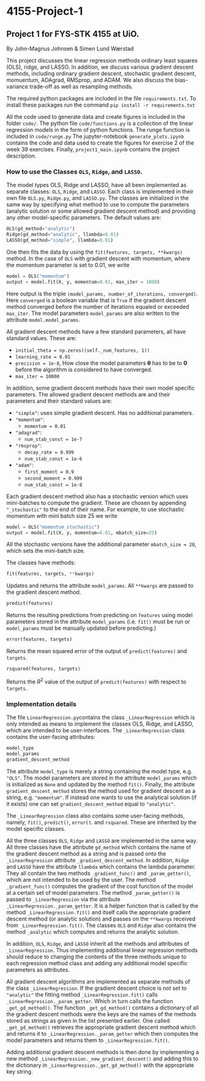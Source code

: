 # 4155-Project-1
## Project 1 for FYS-STK 4155 at UiO.
By John-Magnus Johnsen & Simen Lund Wærstad

This project discusses the linear regression methods ordinary least squares (OLS), ridge, and LASSO. In addition, we discuss various gradient descent methods, including ordinary gradient descent, stochastic gradient descent, momuentum, ADAgrad, RMSprop, and ADAM. We also discuss the bias-variance trade-off as well as resampling methods.

The required python packages are included in the file `requirements.txt`. To install these packages run the command
`pip install -r requirements.txt`

All the code used to generate data and create figures is included in the folder `code/`. The python file `code/functions.py` is a collection of the linear regression models in the form of python functions. The runge function is included in `code/runge.py`
The jupyter-notebook `generate_plots.ipynb` contains the code and data used to create the figures for exercise 2 of the week 39 exercises. Finally,  `project1_main.ipynb` contains the project description.

### How to use the Classes `OLS`, `Ridge`, and `LASSO`.

The model types OLS, Ridge and LASSO, have all been implemented as separate classes: `OLS`, `Ridge`, and `LASSO`. Each class is implemented in their own file `OLS.py`, `Ridge.py`, and `LASSO.py`. The classes are initialized in the same way by specifying what method to use to compute the parameters (analytic solution or some allowed gradient descent method) and providing any other model-specific parameters. The default values are:
```python
OLS(gd_method="analytic")
Ridge(gd_method="analytic", llambda=0.01)
LASSO(gd_method="simple", llambda=0.01)
```
One then fits the data by using the `fit(features, targets, **kwargs)` method. In the case of `OLS` with gradient descent with momentum, where the momentum parameter is set to 0.01, we write
```python
model = OLS("momentum")
output = model.fit(X, y, momentum=0.01, max_iter = 1000)
```
Here output is the triple `(model_params, number_of_iterations, converged)`. Here `converged` is a boolean variable that is `True` if the gradient descent method converged before the number of iterations equaled or exceeded `max_iter`. The model parameters `model_params` are also written to the attribute `model.model_params`.

All gradient descent methods have a few standard parameters, all have standard values. These are:
- `initial_theta = np.zeros((self._num_features, 1))`
- `learning_rate = 0.01`
- `precision = 1e-8`, How close the model parameters $\boldsymbol{\theta}$ has to be to $\pmb{0}$ before the algorithm is considered to have converged.
- `max_iter = 10000`

In addition, some gradient descent methods have their own model specific parameters. The allowed gradient descent methods are and their parameters and their standard values are: 

- `"simple"`: uses simple gradient descent. Has no additional parameters.
- `"momentum"`:
  - `momentum = 0.01`
- `"adagrad"`:
  - `num_stab_const = 1e-7`
- `"rmsprop"`:
  - `decay_rate = 0.999`
  - `num_stab_const = 1e-6`
- `"adam"`:
  - `first_moment = 0.9`
  - `second_moment = 0.999`
  - `num_stab_const = 1e-8`

Each gradient descent method also has a stochastic version which uses mini-batches to compute the gradient. These are chosen by appending `"_stochastic"` to the end of their name. For example, to use stochastic momentum with mini batch size 25 we write
```python
model = OLS("momentum_stochastic")
output = model.fit(X, y, momentum=0.01, mbatch_size=25)
```
All the stochastic versions have the additional parameter
`mbatch_size = 20`, which sets the mini-batch size.

The classes have methods:
```python
fit(features, targets, **kwargs)
```
Updates and returns the attribute `model_params`. All `**kwargs` are passed to the gradient descent method.

```python
predict(features)
```
Returns the resulting predictions from predicting on `features` using model parameters stored in the attribute `model_params` (i.e. `fit()` must be run or `model_params` must be manually updated before predicting.)

```python
error(features, targets)
```
Returns the mean squared error of the output of `predict(features)` and `targets`.

```python
rsquared(features, targets)
```
Returns the $R^2$ value of the output of `predict(features)` with respect to `targets`.

### Implementation details

The file `LinearRegression.py`contains the class `_LinearRegression` which is only intended as means to implement the classes OLS, Ridge, and LASSO, which are intended to be user-interfaces. The `_LinearRegression` class contains the user-facing attributes:

```python
model_type 
model_params
gradient_descent_method
```

The attribute `model_type` is merely a string containing the model type, e.g. `"OLS"`. The model parameters are stored in the attribute `model_params` which is initialized as `None` and updated by the method `fit()`. Finally, the attribute `gradient_descent_method` stores the method used for gradient descent as a string, e.g. `"momentum"`. If instead one wants to use the analytical solution (if it exists) one can set `gradient_descent_method` equal to `"analytic"`.

The `_LinearRegression` class also contains some user-facing methods, namely, `fit()`, `predict()`, `error()`. and `rsquared`. These are inherited by the model specific classes.

All the three classes `OLS`, `Ridge` and `LASSO` are implemented in the same way. All three classes have the attribute `gd_method` which contains the name of the gradient descent method as a string and is passed onto the `_LinearRegression` attribute `_gradient_descent_method`. In addition, `Ridge` and `LASSO` have the attribute `llambda` which contains the lambda parameter.
They all contain the two methods
`_gradient_func()` and `_param_getter()`, which are not intended to be used by the user. The method `_gradient_func()` computes the gradient of the cost function of the model at a certain set of model parameters. The method `_param_getter()` is passed to `_LinearRegression` via the attribute `_LinearRegression._param_getter`. It is a helper function that is called by the method `_LinearRegression.fit()` and itself calls the appropriate gradient descent method (or analytic solution) and passes on the `**kwargs` received from `_LinearRegression.fit()`. The classes `OLS` and `Ridge`
also contains the method `_analytic` which computes and returns the analytic solution.

In addition, `OLS`, `Ridge`, and `LASSO` inherit all the methods and attributes of `_LinearRegression`. Thus implementing additional linear regression methods should reduce to changing the contents of the three methods unique to each regression method class and adding any additional model specific parameters as attributes.

All gradient descent algorithms are implemented as separate methods of the class `_LinearRegression`. If the gradient descent choice is not set to `"analytic"` the fitting method `_LinearRegression.fit()` calls `_LinearRegression._param_getter`. Which in turn calls the function `_get_gd_method()`. The function `_get_gd_method()` contains a dictionary of all the gradient descent methods were the keys are the names of the methods stored as strings as given in the list presented earlier. One called `_get_gd_method()` retrieves the appropriate gradient descent method which and returns it to `_LinearRegression._param_getter` which then computes the model parameters and returns them to `_LinearRegression.fit()`. 

Adding additional gradient descent methods is then done by implementing a new method `_LinearRegression._new_gradient_descent()` and adding this to the dictionary in `_LinearRegression._get_gd_method()` with the appropriate key string.


